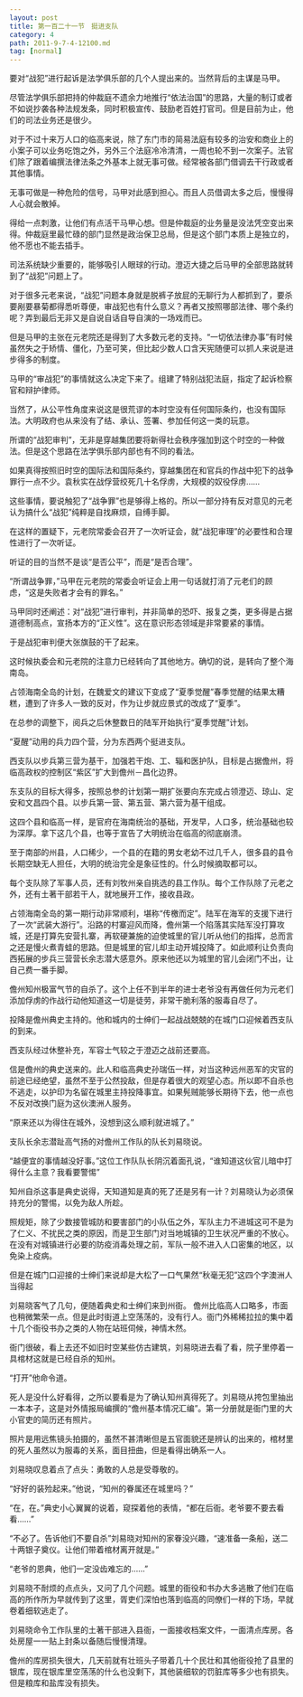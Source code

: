 ```yaml
---
layout: post
title: 第一百二十一节　挺进支队
category: 4
path: 2011-9-7-4-12100.md
tag: [normal]
---
```


要对“战犯”进行起诉是法学俱乐部的几个人提出来的。当然背后的主谋是马甲。

尽管法学俱乐部把持的仲裁庭不遗余力地推行“依法治国”的思路，大量的制订或者不如说抄袭各种法规发条，同时积极宣传、鼓励老百姓打官司。但是目前为止，他们的司法业务还是很少。

对于不过十来万人口的临高来说，除了东门市的简易法庭有较多的治安和商业上的小案子可以业务吃饱之外，另外三个法庭冷冷清清，一周也轮不到一次案子。法官们除了跟着编撰法律法条之外基本上就无事可做。经常被各部门借调去干行政或者其他事情。

无事可做是一种危险的信号，马甲对此感到担心。而且人员借调太多之后，慢慢得人心就会散掉。

得给一点刺激，让他们有点活干马甲心想。但是仲裁庭的业务量是没法凭空变出来得。仲裁庭里最忙碌的部门显然是政治保卫总局，但是这个部门本质上是独立的，他不愿也不能去插手。

司法系统缺少重要的，能够吸引人眼球的行动。澄迈大捷之后马甲的全部思路就转到了“战犯”问题上了。

对于很多元老来说，“战犯”问题本身就是脱裤子放屁的无聊行为人都抓到了，要杀要剐要暴菊都得悉听尊便，审战犯也有什么意义？再者又按照哪部法律、哪个条约呢？弄到最后无非又是自说自话自导自演的一场戏而已。

但是马甲的主张在元老院还是得到了大多数元老的支持。“一切依法律办事”有时候虽然失之于矫情、僵化，乃至可笑，但比起少数人口含天宪随便可以抓人来说是进步得多的制度。

马甲的“审战犯”的事情就这么决定下来了。组建了特别战犯法庭，指定了起诉检察官和辩护律师。

当然了，从公平性角度来说这是很荒谬的本时空没有任何国际条约，也没有国际法。大明政府也从来没有了结、承认、签署、参加任何这一类的玩意。

所谓的“战犯审判”，无非是穿越集团要将新得社会秩序强加到这个时空的一种做法。但是这个思路在法学俱乐部内部也有不同的看法。

如果真得按照旧时空的国际法和国际条约，穿越集团在和官兵的作战中犯下的战争罪行一点不少。袁秋实在战俘营绞死几十名俘虏，大规模的奴役俘虏……

这些事情，要说触犯了“战争罪”也是够得上格的。所以一部分持有反对意见的元老认为搞什么“战犯”纯粹是自找麻烦，自缚手脚。

在这样的置疑下，元老院常委会召开了一次听证会，就“战犯审理”的必要性和合理性进行了一次听证。

听证的目的当然不是谈“是否公平”，而是“是否合理”。

“所谓战争罪，”马甲在元老院的常委会听证会上用一句话就打消了元老们的顾虑，“这是失败者才会有的罪名。”

马甲同时还阐述：对“战犯”进行审判，并非简单的恐吓、报复之类，更多得是占据道德制高点，宣扬本方的“正义性”。这在意识形态领域是非常要紧的事情。

于是战犯审判便大张旗鼓的干了起来。

这时候执委会和元老院的注意力已经转向了其他地方。确切的说，是转向了整个海南岛。

占领海南全岛的计划，在魏爱文的建议下变成了“夏季觉醒”春季觉醒的结果太糟糕，遭到了许多人一致的反对，作为让步就应景式的改成了“夏季”。

在总参的调整下，阅兵之后休整数日的陆军开始执行“夏季觉醒”计划。

“夏醒”动用的兵力四个营，分为东西两个挺进支队。

西支队以步兵第三营为基干，加强若干炮、工、辎和医护队，目标是占据儋州，将临高政权的控制区“紫区”扩大到儋州－昌化边界。

东支队的目标大得多，按照总参的计划第一期扩张要向东完成占领澄迈、琼山、定安和文昌四个县。以步兵第一营、第五营、第六营为基干组成。

这四个县和临高一样，是官府在海南统治的基础，开发早，人口多，统治基础也较为深厚。拿下这几个县，也等于宣告了大明统治在临高的彻底崩溃。

至于南部的州县，人口稀少，一个县的在籍的男女老幼不过几千人，很多县的县令长期空缺无人担任，大明的统治完全是象征性的。什么时候摘取都可以。

每个支队除了军事人员，还有刘牧州亲自挑选的县工作队。每个工作队除了元老之外，还有土著干部若干人，就地展开工作，接收县政。

占领海南全岛的第一期行动非常顺利，堪称“传檄而定”。陆军在海军的支援下进行了一次“武装大游行”。沿路的村寨迎风而降，儋州第一个陷落其实陆军没打算攻城，还是打算先安营扎寨，再软硬兼施的迫使城里的官儿听从他们的指挥，总而言之还是慢火煮青蛙的思路。但是城里的官儿却主动开城投降了。如此顺利让负责向西拓展的步兵三营营长余志潜大感意外。原来他还以为城里的官儿会闭门不出，让自己费一番手脚。

儋州知州极富气节的自杀了。这个上任不到半年的进士老爷没有再做任何为元老们添加俘虏的作战行动他知道这一切是徒劳，非常干脆利落的服毒自尽了。

投降是儋州典史主持的。他和城内的士绅们一起战战兢兢的在城门口迎候着西支队的到来。

西支队经过休整补充，军容士气较之于澄迈之战前还要高。

信是儋州的典史送来的。此人和临高典史孙瑞伍一样，对当这种远州恶军的灾官的前途已经绝望，虽然不至于公然投敌，但是存着很大的观望心态。所以即不自杀也不逃走，以护印为名留在城里主持投降事宜。如果髡贼能够长期待下去，他一点也不反对改换门庭为这伙澳洲人服务。

“原来还以为得住在城外，没想到这么顺利就进城了。”

支队长余志潜趾高气扬的对儋州工作队的队长刘易晓说。

“越便宜的事情越没好事。”这位工作队队长阴沉着面孔说，“谁知道这伙官儿暗中打得什么主意？我看要警惕”

知州自杀这事是典史说得，天知道知是真的死了还是另有一计？刘易晓认为必须保持充分的警惕，以免为敌人所趁。

照规矩，除了少数接管城防和要害部门的小队伍之外，军队主力不进城这可不是为了仁义、不扰民之类的原因，而是卫生部门对当地城镇的卫生状况严重的不放心。在没有对城镇进行必要的防疫消毒处理之前，军队一般不进入人口密集的地区，以免染上疫病。

但是在城门口迎接的士绅们来说却是大松了一口气果然“秋毫无犯”这四个字澳洲人当得起

刘易晓客气了几句，便随着典史和士绅们来到州衙。 儋州比临高人口略多，市面也稍微繁荣一点。但是此时街道上空荡荡的，没有行人。衙门外稀稀拉拉的集中着十几个衙役书办之类的人物在站班伺候，神情木然。

衙门很破，看上去还不如旧时空某些仿古建筑，刘易晓进去看了看，院子里停着一具棺材这就是已经自杀的知州。

“打开”他命令道。

死人是没什么好看得，之所以要看是为了确认知州真得死了。刘易晓从挎包里抽出一本本子，这是对外情报局编撰的“儋州基本情况汇编”。第一分册就是衙门里的大小官吏的简历还有照片。

照片是用远焦镜头拍摄的，虽然不甚清晰但是五官面貌还是辨认的出来的，棺材里的死人虽然以为服毒的关系，面目扭曲，但是看得出确系一人。

刘易晓叹息着点了点头：勇敢的人总是受尊敬的。

“好好的装殓起来。”他说，“知州的眷属还在城里吗？”

“在，在。”典史小心翼翼的说着，窥探着他的表情，“都在后衙。老爷要不要去看看……”

“不必了。告诉他们不要自杀”刘易晓对知州的家眷没兴趣，“速准备一条船，送二十两银子奠仪。让他们带着棺材离开就是。”

“老爷的恩典，他们一定没齿难忘的……”

刘易晓不耐烦的点点头，又问了几个问题。城里的衙役和书办大多逃散了他们在临高的所作所为早就传到了这里，胥吏们深怕也落到临高的同僚们一样的下场，早就卷着细软逃走了。

刘易晓命令工作队里的土著干部进入县衙，一面接收档案文件，一面清点库房。各处房屋一一贴上封条以备随后慢慢清理。

儋州的库房损失很大，几天前就有壮班头子带着几十个民壮和其他衙役抢了县里的银库，现在银库里空荡荡的什么也没剩下，其他装细软的罚脏库等多少也有损失。但是粮库和盐库没有损失。
